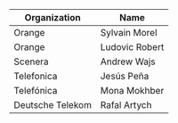 | Organization                    | Name                                                |
| -----------------------| ----------------------------------------------------|
| Orange | Sylvain Morel |
| Orange | Ludovic Robert |
| Scenera | Andrew Wajs|
| Telefonica | Jesús Peña |
| Telefónica | Mona Mokhber |
| Deutsche Telekom | Rafal Artych |
